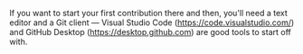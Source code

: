 If you want to start your first contribution there and then, you'll need a text editor and a Git client — Visual Studio Code (https://code.visualstudio.com/) and GitHub Desktop (https://desktop.github.com) are good tools to start off with.